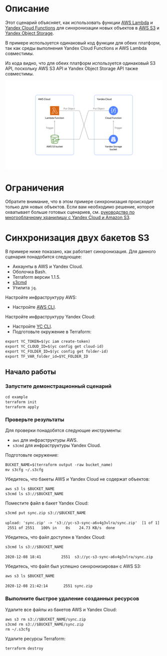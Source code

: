 # Описание

Этот сценарий объясняет, как использовать функции [AWS Lambda](https://aws.amazon.com/lambda/) и [Yandex Cloud Functions](https://yandex.cloud/docs/functions/) для синхронизации новых объектов в [AWS S3](https://aws.amazon.com/s3/) и [Yandex Object Storage](https://yandex.cloud/docs/storage/).

В примере используется одинаковый код функции для обеих платформ, так как среды выполнения Yandex Cloud Functions и AWS Lambda совместимы.

Из кода видно, что для обеих платформ используется одинаковый S3 API, поскольку AWS S3 API и Yandex Object Storage API также совместимы.


<p align="center">
    <img src="s3-sync.png" alt="S3 Synchronization diagram" width="800"/>
</p>

# Ограничения

Обратите внимание, что в этом примере синхронизация происходит только для новых объектов. Если вам необходимо решение, которое охватывает больше готовых сценариев, см. <a href="../Multi-cloud S3 storage/README.md">руководство по многооблачному хранилищу с Yandex Cloud и Amazon S3</a>.


# Синхронизация двух бакетов S3

В примере ниже показано, как работает синхронизация.
Для данного сценария понадобится следующее:

- Аккаунты в AWS и Yandex Cloud.
- Оболочка Bash.
- Terraform версии 1.1.5.
- [s3cmd](https://s3tools.org/download)
- Утилитa `jq`.

Настройте инфраструктуру AWS:
- Настройте [AWS CLI](https://docs.aws.amazon.com/cli/latest/userguide/cli-chap-configure.html).


Настройте инфраструктуру Yandex Cloud:
- Настройте [YC CLI](https://yandex.cloud/docs/cli/quickstart). 
- Подготовьте окружение в Terraform:

```
export YC_TOKEN=$(yc iam create-token)
export YC_CLOUD_ID=$(yc config get cloud-id)
export YC_FOLDER_ID=$(yc config get folder-id)
export TF_VAR_folder_id=$YC_FOLDER_ID
```


## Начало работы

### Запустите демонстрационный сценарий  

```
cd example
terraform init
terraform apply
```

### Проверьте результаты

Для проверки понадобятся следующие инструменты:
- `aws` для инфраструктуры AWS.
- `s3cmd` для инфраструктуры Yandex Cloud.

Подготовьте окружение:
```
BUCKET_NAME=$(terraform output -raw bucket_name)
mv s3cfg ~/.s3cfg
```

Убедитесь, что бакеты AWS и Yandex Cloud не содержат объектов:
```
aws s3 ls $BUCKET_NAME
s3cmd ls s3://$BUCKET_NAME
```

Поместите файл в бакет Yandex Cloud:
```
s3cmd put sync.zip s3://$BUCKET_NAME 

upload: 'sync.zip' -> 's3://yc-s3-sync-a6v4g3vlra/sync.zip'  [1 of 1]
 2551 of 2551   100% in    0s    24.73 KB/s  done
```

Убедитесь, что файл доступен в Yandex Cloud:
```
s3cmd ls s3://$BUCKET_NAME

2020-12-08 18:41         2551  s3://yc-s3-sync-a6v4g3vlra/sync.zip
```

Убедитесь, что файл был успешно синхронизирован с AWS S3:
```
aws s3 ls $BUCKET_NAME

2020-12-08 21:42:14       2551 sync.zip
```

### Выполните быстрое удаление созданных ресурсов

Удалите все файлы из бакетов AWS и Yandex Cloud:
```
aws s3 rm s3://$BUCKET_NAME/sync.zip
s3cmd rm s3://$BUCKET_NAME/sync.zip
rm ~/.s3cfg
```

Удалите ресурсы Terraform:
```
terraform destroy
```
